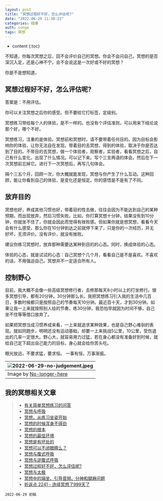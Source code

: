 ```yaml
---
layout: post
title: "冥想过程好不好，怎么评估呢?"
date: "2022-06-29 11:38:22"
categories: 隨筆
auth: conge
tags: 冥想
---
```


* content
{:toc}

不知道，你每次冥想之后，回不会评价自己的冥想。你会不会问自己，冥想的是否深沉入定，还是心神不宁。会不会说这是一次好或不好的冥想？

你是不是想知道，

## 冥想过程好不好，怎么评估呢?




答案是：不用评估。

你可以关注冥想之后你的感受。但不要给它打标签，定级别。

冥想练习带给每个人的体验，是不一样的。也没有个评估准则，可以用来下结论说那个好，哪个不好。

冥想练习，注重的是体验。冥想前和冥想时，请不要带着任何目的。因为目标会影响你的体验，让你无法自在发现。带着目的去冥想，得到的体验，取决于你是否达到了目的。不带目的去冥想，做一个体验者，观察者，实验者，看看冥想之后，自己有什么变化，出现了什么情况。可以记下来。写个三言两语的体会。然后在下一次冥想前忘掉它。进行下一次冥想后，再写几句体会。

隔个三五个月，回顾一次，你大概就能发现，冥想与你产生了什么互动。这种回顾，能让你看到自己的体验，是变化还是恒定。你的感悟是不是有了不同。

## 放弃目的

冥想也好，养成其他习惯也好，带着目的性去做，往往会因为不能达到自己的某种预期，而出现放弃，然后习惯失败。比如，你打算冥想十分钟，结果没有到10分钟，你就坐不住了，你就会因此而觉得有挫败感。但如果你就是想冥想，看看今天会有什么感受，那么你在10分钟到达之前就停下来了，只是你的一次经历，并无好坏，无须评价。没有评价，就没有挫败。

建议你练习冥想时，放弃那种需要达某种到目的的心态。同时，换成体验的心态。

体验的心态，就是试试的心态：自己冥想个几个月，看看自己是不是喜欢。不喜欢的话，不用强迫自己。冥想并不一定适合所有人。

## 控制野心

目前，我大概不会像一些高级冥想修行者，去修那每天8小时以上的打坐修行。很多冥想引导，都有20分钟，30分钟那么长。我把冥想练习引入我的生活中几百日，多数时候都只是按照自己的节奏每天10分钟。最近百十天，才到30分钟。如果让我一上来就按照别人给的节奏，练30分钟，我恐怕早就因为时间不够，自己坐不住等等借口放弃了。

如果把冥想当成习惯养成来看，一上来就追求某种效果，也是自己野心难驯的表现。就如同跑步，明明还没有运动基础，却要一上来挑战5公里，10公里，受伤退出的几率一定很大。野心大，就容易用力过猛，若在身心都没有准备好到时候，就给自己定下超出自己能力的目标，身心就会给你苦头吃。

眼光放远，不要求猛，要求恒。 一事有恒，万事渐振。

| ![2022-06-29-no-judgement.jpeg](https://s2.loli.net/2022/06/30/TMt8BXcI7Erng2J.jpg)|
| --------------------------------- |
| Image by [No-longer-here](https://pixabay.com/photos/zen-stones-pile-stack-meditation-2907290/) |

## 我的冥想相关文章

> * [有关简单冥想练习的问答](https://conge.livingwithfcs.org/2022/04/15/Q-and-A-about-meditation/)
> * [冥想与呼吸](https://conge.livingwithfcs.org/2022/04/22/breathing/)
> * [冥想，从练习坐姿开始](https://conge.livingwithfcs.org/2022/04/27/sitting/)
> * [冥想的时候浑身不得劲](https://conge.livingwithfcs.org/2022/05/03/unsettling/)
> * [冥想的根本](https://conge.livingwithfcs.org/2022/05/10/basics/)
> * [冥想的最佳环境](https://conge.livingwithfcs.org/2022/05/17/meditation-env/)
> * [冥想是有坏处的](https://conge.livingwithfcs.org/2022/06/03/disadvantages/)
> * [冥想可以不闭眼睛么？](https://conge.livingwithfcs.org/2022/06/09/eye/)
> * [冥想与腹式呼吸](https://conge.livingwithfcs.org/2022/06/16/belly-breathing/)
> * [冥想与逆腹式呼吸](https://conge.livingwithfcs.org/2022/06/24/alternative-breathing/)
> * [冥想过程好不好，怎么评估呢?](https://conge.livingwithfcs.org/2022/06/29/no-judgement/)
> * [冥想与太极](https://conge.livingwithfcs.org/2022/07/06/taichi/)
> * [冥想中的端坐、引导音频、分神和腿麻问题](https://conge.livingwithfcs.org/2022/07/27/meditation-difficulties/)
> * [折返点 2241 - 连续冥想了999天了](https://conge.livingwithfcs.org/2022/10/16/ReturnPoint-999-meditations/)
```
2022-06-29 初稿
```
